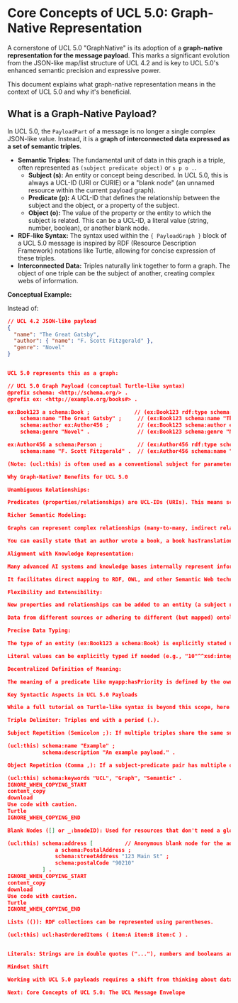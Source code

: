 # Core Concepts of UCL 5.0: Graph-Native Representation

A cornerstone of UCL 5.0 "GraphNative" is its adoption of a **graph-native representation for the message payload**. This marks a significant evolution from the JSON-like map/list structure of UCL 4.2 and is key to UCL 5.0's enhanced semantic precision and expressive power.

This document explains what graph-native representation means in the context of UCL 5.0 and why it's beneficial.

## What is a Graph-Native Payload?

In UCL 5.0, the `PayloadPart` of a message is no longer a single complex JSON-like value. Instead, it is a **graph of interconnected data expressed as a set of semantic triples**.

*   **Semantic Triples:** The fundamental unit of data in this graph is a triple, often represented as `(subject predicate object)` or `s p o .`.
    *   **Subject (s):** An entity or concept being described. In UCL 5.0, this is always a UCL-ID (URI or CURIE) or a "blank node" (an unnamed resource within the current payload graph).
    *   **Predicate (p):** A UCL-ID that defines the relationship between the subject and the object, or a property of the subject.
    *   **Object (o):** The value of the property or the entity to which the subject is related. This can be a UCL-ID, a literal value (string, number, boolean), or another blank node.
*   **RDF-like Syntax:** The syntax used within the `{ PayloadGraph }` block of a UCL 5.0 message is inspired by RDF (Resource Description Framework) notations like Turtle, allowing for concise expression of these triples.
*   **Interconnected Data:** Triples naturally link together to form a graph. The object of one triple can be the subject of another, creating complex webs of information.

**Conceptual Example:**

Instead of:
```json
// UCL 4.2 JSON-like payload
{
  "name": "The Great Gatsby",
  "author": { "name": "F. Scott Fitzgerald" },
  "genre": "Novel"
}


UCL 5.0 represents this as a graph:

// UCL 5.0 Graph Payload (conceptual Turtle-like syntax)
@prefix schema: <http://schema.org/> .
@prefix ex: <http://example.org/books#> .

ex:Book123 a schema:Book ;              // (ex:Book123 rdf:type schema:Book)
    schema:name "The Great Gatsby" ;     // (ex:Book123 schema:name "The Great Gatsby")
    schema:author ex:Author456 ;         // (ex:Book123 schema:author ex:Author456)
    schema:genre "Novel" .               // (ex:Book123 schema:genre "Novel")

ex:Author456 a schema:Person ;           // (ex:Author456 rdf:type schema:Person)
    schema:name "F. Scott Fitzgerald" .  // (ex:Author456 schema:name "F. Scott Fitzgerald")

(Note: (ucl:this) is often used as a conventional subject for parameters directly related to the message's operation if a specific entity like ex:Book123 isn't the central focus of the payload.)

Why Graph-Native? Benefits for UCL 5.0

Unambiguous Relationships:

Predicates (properties/relationships) are UCL-IDs (URIs). This means schema:author has a precise, globally understood meaning if schema: refers to Schema.org. There's no ambiguity about what "author" means in this context, unlike a simple JSON key "author" which could be interpreted differently.

Richer Semantic Modeling:

Graphs can represent complex relationships (many-to-many, indirect relationships, reification of statements) far more naturally and explicitly than nested JSON-like structures.

You can easily state that an author wrote a book, a book hasTranslation into another language, a translation wasDoneBy another person, etc., all within the same graph.

Alignment with Knowledge Representation:

Many advanced AI systems and knowledge bases internally represent information as graphs (knowledge graphs). Providing input in a graph format can be more efficiently processed and integrated.

It facilitates direct mapping to RDF, OWL, and other Semantic Web technologies.

Flexibility and Extensibility:

New properties and relationships can be added to an entity (a subject node in the graph) without altering a predefined schema, as long as the new predicates are understood.

Data from different sources or adhering to different (but mapped) ontologies can be more easily merged.

Precise Data Typing:

The type of an entity (ex:Book123 a schema:Book) is explicitly stated using a triple (often rdf:type or its shorthand a).

Literal values can be explicitly typed if needed (e.g., "10"^^xsd:integer).

Decentralized Definition of Meaning:

The meaning of a predicate like myapp:hasPriority is defined by the owner of the myapp: namespace, not by the structure of the message itself. This promotes modularity and shared understanding if namespaces are published.

Key Syntactic Aspects in UCL 5.0 Payloads

While a full tutorial on Turtle-like syntax is beyond this scope, here are key aspects you'll see in UCL 5.0 graph payloads:

Triple Delimiter: Triples end with a period (.).

Subject Repetition (Semicolon ;): If multiple triples share the same subject, you can use a semicolon to avoid repeating the subject.

(ucl:this) schema:name "Example" ;
           schema:description "An example payload." .

Object Repetition (Comma ,): If a subject-predicate pair has multiple objects, you can use a comma.

(ucl:this) schema:keywords "UCL", "Graph", "Semantic" .
IGNORE_WHEN_COPYING_START
content_copy
download
Use code with caution.
Turtle
IGNORE_WHEN_COPYING_END

Blank Nodes ([] or _:bnodeID): Used for resources that don't need a global URI identifier, often for structuring complex values.

(ucl:this) schema:address [          // Anonymous blank node for the address
               a schema:PostalAddress ;
               schema:streetAddress "123 Main St" ;
               schema:postalCode "90210"
           ] .
IGNORE_WHEN_COPYING_START
content_copy
download
Use code with caution.
Turtle
IGNORE_WHEN_COPYING_END

Lists (()): RDF collections can be represented using parentheses.

(ucl:this) ucl:hasOrderedItems ( item:A item:B item:C ) .


Literals: Strings are in double quotes ("..."), numbers and booleans are unquoted (e.g., 42, true). Typed literals can use ^^<datatypeURI>.

Mindset Shift

Working with UCL 5.0 payloads requires a shift from thinking about data as hierarchical JSON documents to thinking about it as a web of interconnected facts (triples). While this might seem more complex for very simple data, its power becomes evident when dealing with nuanced, interrelated information and when aiming for high semantic clarity.

Next: Core Concepts of UCL 5.0: The UCL Message Envelope

